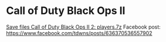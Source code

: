# Call of Duty Black Ops II
[Save files Call of Duty Black Ops II 2: players.7z](players.7z?raw=true)
Facebook post: https://www.facebook.com/tdwns/posts/636370536557902